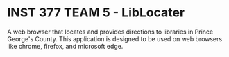 # INST 377 TEAM 5 - LibLocater
A web browser that locates and provides directions to libraries in Prince George's County. This application is designed to be used on web browsers like chrome, firefox, and microsoft edge.
<Developers Manual> <User Manual>
